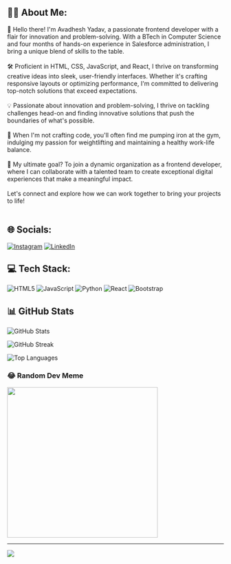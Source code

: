 ## 👨‍💻 About Me:
👋 Hello there! I'm Avadhesh Yadav, a passionate frontend developer with a flair for innovation and problem-solving. With a BTech in Computer Science and four months of hands-on experience in Salesforce administration, I bring a unique blend of skills to the table.<br><br>🛠️ Proficient in HTML, CSS, JavaScript, and React, I thrive on transforming creative ideas into sleek, user-friendly interfaces. Whether it's crafting responsive layouts or optimizing performance, I'm committed to delivering top-notch solutions that exceed expectations.<br><br>💡 Passionate about innovation and problem-solving, I thrive on tackling challenges head-on and finding innovative solutions that push the boundaries of what's possible.<br><br>💪 When I'm not crafting code, you'll often find me pumping iron at the gym, indulging my passion for weightlifting and maintaining a healthy work-life balance.<br><br>🚀 My ultimate goal? To join a dynamic organization as a frontend developer, where I can collaborate with a talented team to create exceptional digital experiences that make a meaningful impact.<br><br>Let's connect and explore how we can work together to bring your projects to life!<br><br>


## 🌐 Socials:
[![Instagram](https://img.shields.io/badge/Instagram-%23E4405F.svg?logo=Instagram&logoColor=white)](https://instagram.com/avds_ydv) [![LinkedIn](https://img.shields.io/badge/LinkedIn-%230077B5.svg?logo=linkedin&logoColor=white)](https://www.linkedin.com/in/avadhesh-yadav-8143a9245/) 

## 💻 Tech Stack:
![HTML5](https://img.shields.io/badge/html5-%23E34F26.svg?style=for-the-badge&logo=html5&logoColor=white) ![JavaScript](https://img.shields.io/badge/javascript-%23323330.svg?style=for-the-badge&logo=javascript&logoColor=%23F7DF1E) ![Python](https://img.shields.io/badge/python-3670A0?style=for-the-badge&logo=python&logoColor=ffdd54) ![React](https://img.shields.io/badge/react-%2320232a.svg?style=for-the-badge&logo=react&logoColor=%2361DAFB) ![Bootstrap](https://img.shields.io/badge/bootstrap-%238511FA.svg?style=for-the-badge&logo=bootstrap&logoColor=white)

## 📊 GitHub Stats

![GitHub Stats](https://github-readme-stats.vercel.app/api?username=avadhesh-yadav&theme=dark&hide_border=true&include_all_commits=true&countprivate=true)

![GitHub Streak](https://github-readme-streak-stats.herokuapp.com?user=avadhesh-yadav&theme=dark&hide_border=true)

![Top Languages](https://github-readme-stats.vercel.app/api/top-langs/?username=avadhesh-yadav&theme=dark&hide_border=true&include_all_commits=true&count_private=true&layout=compact)

### 😂 Random Dev Meme
<img src='https://randommeme-five.vercel.app/' style="height: 350px;"/>

---
[![](https://visitcount.itsvg.in/api?id=avadhesh-yadav&icon=0&color=6)](https://visitcount.itsvg.in)

